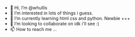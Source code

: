- 👋 Hi, I’m @whullis
- 👀 I’m interested in lots of things i guess.
- 🌱 I’m currently learning html css and python. Newbie +++
- 💞️ I’m looking to collaborate on idk i'll see :)
- 📫 How to reach me ...

<!---
whullis/whullis is a ✨ special ✨ repository because its `README.md` (this file) appears on your GitHub profile.
You can click the Preview link to take a look at your changes.
--->
